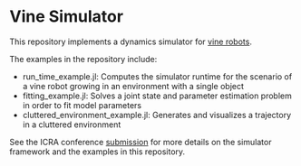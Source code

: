 # Vine Simulator

This repository implements a dynamics simulator for [vine robots](https://www.vinerobots.org/).

The examples in the repository include:
- run_time_example.jl: Computes the simulator runtime for the scenario of a vine robot growing in an environment with a single object
- fitting_example.jl: Solves a joint state and parameter estimation problem in order to fit model parameters
- cluttered_environment_example.jl: Generates and visualizes a trajectory in a cluttered environment

 See the ICRA conference [submission](http://roboticexplorationlab.org/papers/Vine_Simulator.pdf) for more details on the simulator framework and the examples in this repository.
